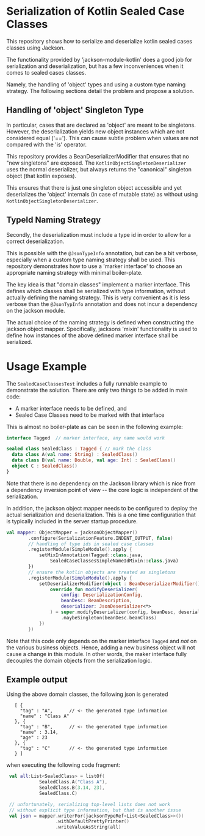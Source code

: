 # Serialization of Kotlin Sealed Case Classes

This repository shows how to serialize and deserialize kotlin sealed cases
classes using Jackson.

The functionality provided by 'jackson-module-kotlin' does a good job for
serialization and deserialization, but has a few inconveniences when it comes
to sealed cases classes.

Namely, the handling of 'object' types and using a custom type naming strategy.
The following sections detail the problem and propose a solution.

## Handling of 'object' Singleton Type

In particular, cases that are declared as 'object' are meant to be singletons.
However, the deserialization yields new object instances which are not
considered equal ('=='). This can cause subtle problem when values are not
compared with the 'is' operator.

This repository provides a BeanDeserializerModifier that ensures that no "new
singletons" are exposed. The `KotlinObjectSingletonDeserializer` uses the
normal deserializer, but always returns the "canonical" singleton object (that
kotlin exposes).

This ensures that there is just one singleton object accessible and yet
deserializes the 'object' internals (in case of mutable state) as without using
`KotlinObjectSingletonDeserializer`.


## TypeId Naming Strategy

Secondly, the deserialization must include a type id in order to allow for a
correct deserialization.

This is possible with the `@JsonTypeInfo` annotation, but can be a bit verbose,
especially when a custom type naming strategy shall be used. This repository
demonstrates how to use a 'marker interface' to choose an appropriate naming
strategy with minimal boiler-plate.

The key idea is that "domain classes" implement a marker interface.  This
defines which classes shall be serialized with type information, without
actually defining the naming strategy. This is very convenient as it is less
verbose than the `@JsonTypInfo` annotation and does not incur a dependency on
the jackson module.

The actual choice of the naming strategy is defined when constructing the
jackson object mapper. Specifically, jacksons 'mixin' functionality is used to
define how instances of the above defined marker interface shall be serialized.

# Usage Example

The `SealedCaseClassesTest` includes a fully runnable example to demonstrate the solution.
There are only two things to be added in main code:
* A marker interface needs to be defined, and
* Sealed Case Classes need to be marked with that interface

This is almost no boiler-plate as can be seen in the following example:

```kotlin
interface Tagged  // marker interface, any name would work

sealed class SealedClass : Tagged { // mark the class
  data class A(val name: String) : SealedClass()
  data class B(val name: Double, val age: Int) : SealedClass()
  object C : SealedClass()
}
```

Note that there is no dependency on the Jackson library which is nice from a
dependency inversion point of view -- the core logic is independent of the
serialization.

In addition, the jackson object mapper needs to be configured to deploy the
actual serialization and deserialization. This is a one time configuration that
is typically included in the server startup procedure.

```kotlin
val mapper: ObjectMapper = jacksonObjectMapper()
        .configure(SerializationFeature.INDENT_OUTPUT, false)
        // handling of type ids in sealed case classes
        .registerModule(SimpleModule().apply {
            setMixInAnnotation(Tagged::class.java,
                SealedCaseClassesSimpleNameIdMixin::class.java)
        })
        // ensure the kotlin objects are treated as singletons
        .registerModule(SimpleModule().apply {
            setDeserializerModifier(object : BeanDeserializerModifier() {
                override fun modifyDeserializer(
                    config: DeserializationConfig,
                    beanDesc: BeanDescription,
                    deserializer: JsonDeserializer<*>
                ) = super.modifyDeserializer(config, beanDesc, deserializer)
                    .maybeSingleton(beanDesc.beanClass)
            })
        })
```

Note that this code only depends on the marker interface `Tagged` and _not_ on
the various business objects.  Hence, adding a new business object will not
cause a change in this module.  In other words, the maker interface fully
decouples the domain objects from the serialization logic.

## Example output

Using the above domain classes, the following json is generated

```
   [ {
     "tag" : "A",      // <- the generated type information
     "name" : "Class A"
   }, {
     "tag" : "B",      // <- the generated type information
     "name" : 3.14,
     "age" : 23
   }, {
     "tag" : "C"       // <- the generated type information
   } ]
```

when executing the following code fragment:

```kotlin
 val all:List<SealedClass> = listOf(
            SealedClass.A("Class A"),
            SealedClass.B(3.14, 23),
            SealedClass.C)

 // unfortunately, serializing top-level lists does not work
 // without explicit type information, but that is another issue
 val json = mapper.writerFor(jacksonTypeRef<List<SealedClass>>())
                  .withDefaultPrettyPrinter()
                  .writeValueAsString(all)
```
